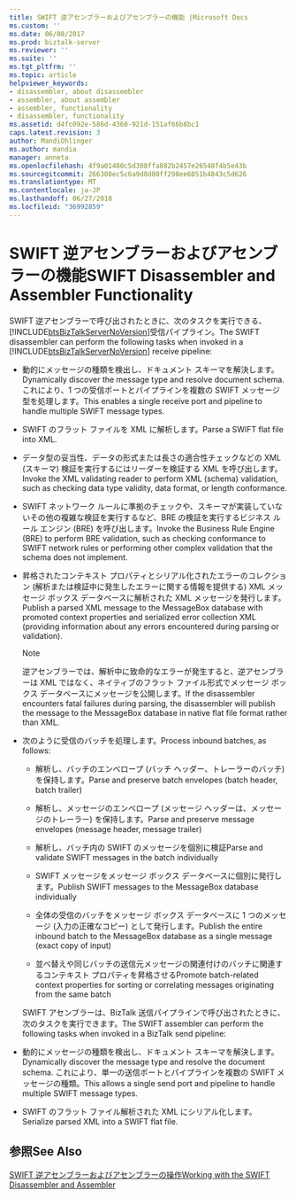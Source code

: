 ```yaml
---
title: SWIFT 逆アセンブラーおよびアセンブラーの機能 |Microsoft Docs
ms.custom: ''
ms.date: 06/08/2017
ms.prod: biztalk-server
ms.reviewer: ''
ms.suite: ''
ms.tgt_pltfrm: ''
ms.topic: article
helpviewer_keywords:
- disassembler, about disassembler
- assembler, about assembler
- assembler, functionality
- disassembler, functionality
ms.assetid: d4fc092e-586d-4360-921d-151af66b8bc1
caps.latest.revision: 3
author: MandiOhlinger
ms.author: mandia
manager: anneta
ms.openlocfilehash: 4f9a01480c5d308ffa882b2457e26548f4b5e43b
ms.sourcegitcommit: 266308ec5c6a9d8d80ff298ee6051b4843c5d626
ms.translationtype: MT
ms.contentlocale: ja-JP
ms.lasthandoff: 06/27/2018
ms.locfileid: "36992859"
---
```

# <a name="swift-disassembler-and-assembler-functionality"></a><span data-ttu-id="24e6b-102">SWIFT 逆アセンブラーおよびアセンブラーの機能</span><span class="sxs-lookup"><span data-stu-id="24e6b-102">SWIFT Disassembler and Assembler Functionality</span></span>
<span data-ttu-id="24e6b-103">SWIFT 逆アセンブラーで呼び出されたときに、次のタスクを実行できる、[!INCLUDE[btsBizTalkServerNoVersion](../../includes/btsbiztalkservernoversion-md.md)]受信パイプライン。</span><span class="sxs-lookup"><span data-stu-id="24e6b-103">The SWIFT disassembler can perform the following tasks when invoked in a [!INCLUDE[btsBizTalkServerNoVersion](../../includes/btsbiztalkservernoversion-md.md)] receive pipeline:</span></span>  
  
- <span data-ttu-id="24e6b-104">動的にメッセージの種類を検出し、ドキュメント スキーマを解決します。</span><span class="sxs-lookup"><span data-stu-id="24e6b-104">Dynamically discover the message type and resolve document schema.</span></span> <span data-ttu-id="24e6b-105">これにより、1 つの受信ポートとパイプラインを複数の SWIFT メッセージ型を処理します。</span><span class="sxs-lookup"><span data-stu-id="24e6b-105">This enables a single receive port and pipeline to handle multiple SWIFT message types.</span></span>  
  
- <span data-ttu-id="24e6b-106">SWIFT のフラット ファイルを XML に解析します。</span><span class="sxs-lookup"><span data-stu-id="24e6b-106">Parse a SWIFT flat file into XML.</span></span>  
  
- <span data-ttu-id="24e6b-107">データ型の妥当性、データの形式または長さの適合性チェックなどの XML (スキーマ) 検証を実行するにはリーダーを検証する XML を呼び出します。</span><span class="sxs-lookup"><span data-stu-id="24e6b-107">Invoke the XML validating reader to perform XML (schema) validation, such as checking data type validity, data format, or length conformance.</span></span>  
  
- <span data-ttu-id="24e6b-108">SWIFT ネットワーク ルールに準拠のチェックや、スキーマが実装していないその他の複雑な検証を実行するなど、BRE の検証を実行するビジネス ルール エンジン (BRE) を呼び出します。</span><span class="sxs-lookup"><span data-stu-id="24e6b-108">Invoke the Business Rule Engine (BRE) to perform BRE validation, such as checking conformance to SWIFT network rules or performing other complex validation that the schema does not implement.</span></span>  
  
- <span data-ttu-id="24e6b-109">昇格されたコンテキスト プロパティとシリアル化されたエラーのコレクション (解析または検証中に発生したエラーに関する情報を提供する) XML メッセージ ボックス データベースに解析された XML メッセージを発行します。</span><span class="sxs-lookup"><span data-stu-id="24e6b-109">Publish a parsed XML message to the MessageBox database with promoted context properties and serialized error collection XML (providing information about any errors encountered during parsing or validation).</span></span>  
  
  > [!NOTE]
  >  <span data-ttu-id="24e6b-110">逆アセンブラーでは、解析中に致命的なエラーが発生すると、逆アセンブラーは XML ではなく、ネイティブのフラット ファイル形式でメッセージ ボックス データベースにメッセージを公開します。</span><span class="sxs-lookup"><span data-stu-id="24e6b-110">If the disassembler encounters fatal failures during parsing, the disassembler will publish the message to the MessageBox database in native flat file format rather than XML.</span></span>  
  
- <span data-ttu-id="24e6b-111">次のように受信のバッチを処理します。</span><span class="sxs-lookup"><span data-stu-id="24e6b-111">Process inbound batches, as follows:</span></span>  
  
  -   <span data-ttu-id="24e6b-112">解析し、バッチのエンベロープ (バッチ ヘッダー、トレーラーのバッチ) を保持します。</span><span class="sxs-lookup"><span data-stu-id="24e6b-112">Parse and preserve batch envelopes (batch header, batch trailer)</span></span>  
  
  -   <span data-ttu-id="24e6b-113">解析し、メッセージのエンベロープ (メッセージ ヘッダーは、メッセージのトレーラー) を保持します。</span><span class="sxs-lookup"><span data-stu-id="24e6b-113">Parse and preserve message envelopes (message header, message trailer)</span></span>  
  
  -   <span data-ttu-id="24e6b-114">解析し、バッチ内の SWIFT のメッセージを個別に検証</span><span class="sxs-lookup"><span data-stu-id="24e6b-114">Parse and validate SWIFT messages in the batch individually</span></span>  
  
  -   <span data-ttu-id="24e6b-115">SWIFT メッセージをメッセージ ボックス データベースに個別に発行します。</span><span class="sxs-lookup"><span data-stu-id="24e6b-115">Publish SWIFT messages to the MessageBox database individually</span></span>  
  
  -   <span data-ttu-id="24e6b-116">全体の受信のバッチをメッセージ ボックス データベースに 1 つのメッセージ (入力の正確なコピー) として発行します。</span><span class="sxs-lookup"><span data-stu-id="24e6b-116">Publish the entire inbound batch to the MessageBox database as a single message (exact copy of input)</span></span>  
  
  -   <span data-ttu-id="24e6b-117">並べ替えや同じバッチの送信元メッセージの関連付けのバッチに関連するコンテキスト プロパティを昇格させる</span><span class="sxs-lookup"><span data-stu-id="24e6b-117">Promote batch-related context properties for sorting or correlating messages originating from the same batch</span></span>  
  
  <span data-ttu-id="24e6b-118">SWIFT アセンブラーは、BizTalk 送信パイプラインで呼び出されたときに、次のタスクを実行できます。</span><span class="sxs-lookup"><span data-stu-id="24e6b-118">The SWIFT assembler can perform the following tasks when invoked in a BizTalk send pipeline:</span></span>  
  
- <span data-ttu-id="24e6b-119">動的にメッセージの種類を検出し、ドキュメント スキーマを解決します。</span><span class="sxs-lookup"><span data-stu-id="24e6b-119">Dynamically discover the message type and resolve the document schema.</span></span> <span data-ttu-id="24e6b-120">これにより、単一の送信ポートとパイプラインを複数の SWIFT メッセージの種類。</span><span class="sxs-lookup"><span data-stu-id="24e6b-120">This allows a single send port and pipeline to handle multiple SWIFT message types.</span></span>  
  
- <span data-ttu-id="24e6b-121">SWIFT のフラット ファイル解析された XML にシリアル化します。</span><span class="sxs-lookup"><span data-stu-id="24e6b-121">Serialize parsed XML into a SWIFT flat file.</span></span>  
  
## <a name="see-also"></a><span data-ttu-id="24e6b-122">参照</span><span class="sxs-lookup"><span data-stu-id="24e6b-122">See Also</span></span>  
 [<span data-ttu-id="24e6b-123">SWIFT 逆アセンブラーおよびアセンブラーの操作</span><span class="sxs-lookup"><span data-stu-id="24e6b-123">Working with the SWIFT Disassembler and Assembler</span></span>](../../adapters-and-accelerators/accelerator-swift/working-with-the-swift-disassembler-and-assembler.md)